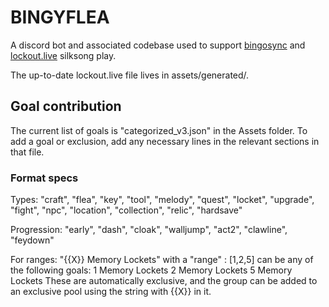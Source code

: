 # BINGYFLEA
A discord bot and associated codebase used to support [bingosync](https://bingosync.com/) and [lockout.live](https://lockout.live/) silksong play.

The up-to-date lockout.live file lives in assets/generated/.

## Goal contribution
The current list of goals is "categorized_v3.json" in the Assets folder. To add a goal or exclusion, add any necessary lines in the relevant sections in that file.

### Format specs

Types:
"craft", "flea", "key", "tool", "melody", "quest", "locket", "upgrade", "fight", "npc", "location", "collection", "relic", "hardsave"

Progression:
"early", "dash", "cloak", "walljump", "act2", "clawline", "feydown"

For ranges:
"{{X}} Memory Lockets" with a "range" : [1,2,5] can be any of the following goals:
1 Memory Lockets
2 Memory Lockets
5 Memory Lockets
These are automatically exclusive, and the group can be added to an exclusive pool using the string with {{X}} in it.
